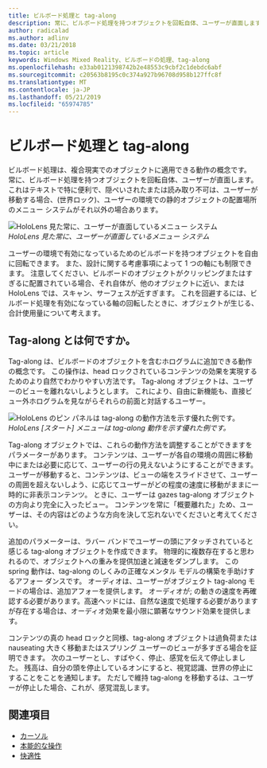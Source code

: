 ```yaml
---
title: ビルボード処理と tag-along
description: 常に、ビルボード処理を持つオブジェクトを回転自体、ユーザーが直面します。
author: radicalad
ms.author: adlinv
ms.date: 03/21/2018
ms.topic: article
keywords: Windows Mixed Reality、ビルボードの処理、tag-along
ms.openlocfilehash: e33ab0121398742b2e48553c9cbf2c1debdc6abf
ms.sourcegitcommit: c20563b8195c0c374a927b96708d958b127ffc8f
ms.translationtype: MT
ms.contentlocale: ja-JP
ms.lasthandoff: 05/21/2019
ms.locfileid: "65974785"
---
```

# <a name="billboarding-and-tag-along"></a>ビルボード処理と tag-along

ビルボード処理は、複合現実でのオブジェクトに適用できる動作の概念です。 常に、ビルボード処理を持つオブジェクトを回転自体、ユーザーが直面します。 これはテキストで特に便利で、隠ぺいされたまたは読み取り不可は、ユーザーが移動する場合、(世界ロック)、ユーザーの環境での静的オブジェクトの配置場所のメニュー システムがそれ以外の場合あります。

![HoloLens 見た常に、ユーザーが直面しているメニュー システム](images/billboarding-fragments.gif)<br>
*HoloLens 見た常に、ユーザーが直面しているメニュー システム*

ユーザーの環境で有効になっているためのビルボードを持つオブジェクトを自由に回転できます。 また、設計に関する考慮事項によって 1 つの軸にも制限できます。 注意してください、ビルボードのオブジェクトがクリッピングまたはすぎるに配置されている場合、それ自体が、他のオブジェクトに近い、または HoloLens では、スキャン、サーフェスが近すぎます。 これを回避するには、ビルボード処理を有効になっている軸の回転したときに、オブジェクトが生じる、合計使用量について考えます。

## <a name="what-is-a-tag-along"></a>Tag-along とは何ですか。

Tag-along は、ビルボードのオブジェクトを含むホログラムに追加できる動作の概念です。 この操作は、head ロックされているコンテンツの効果を実現するためのより自然でわかりやすい方法です。 Tag-along オブジェクトは、ユーザーのビューを離れないしようとします。 これにより、自由に新機能も、直接ビュー外ホログラムを見ながらそれらの前面と対話するユーザー。

![HoloLens のピン パネルは tag-along の動作方法を示す優れた例です。](images/tagalong-1000px.jpg)<br>
*HoloLens [スタート] メニューは tag-along 動作を示す優れた例です。*

Tag-along オブジェクトでは、これらの動作方法を調整することができますをパラメーターがあります。 コンテンツは、ユーザーが各自の環境の周囲に移動中にまたは必要に応じて、ユーザーの行の見えないようにすることができます。 ユーザーが移動すると、コンテンツは、ビューの端をスライドさせて、ユーザーの周囲を超えないしよう、に応じてユーザーがどの程度の速度に移動がままに一時的に非表示コンテンツ。 ときに、ユーザーは gazes tag-along オブジェクトの方向より完全に入ったビュー。 コンテンツを常に「概要離れた」ため、ユーザーは、その内容はどのような方向を決して忘れないでくださいと考えてください。

追加のパラメーターは、ラバー バンドでユーザーの頭にアタッチされていると感じる tag-along オブジェクトを作成できます。 物理的に複数存在すると思われるので、オブジェクトへの重みを提供加速と減速をダンプします。 この spring 動作は、tag-along のしくみの正確なメンタル モデルの構築を手助けするアフォー ダンスです。 オーディオは、ユーザーがオブジェクト tag-along モードの場合は、追加アフォーを提供します。 オーディオが; の動きの速度を再確認する必要があります。高速ヘッドには、自然な速度で処理する必要がありますが存在する場合は、オーディオ効果を最小限に顕著なサウンド効果を提供します。

コンテンツの真の head ロックと同様、tag-along オブジェクトは過負荷または nauseating 大きく移動またはスプリング ユーザーのビューが多すぎる場合を証明できます。 次のユーザーとし、すばやく、停止、感覚を伝えて停止しました。 残高は、自分の頭を停止しているオンにすると、視覚認識、世界の停止にすることをことを通知します。 ただしで維持 tag-along を移動するは、ユーザーが停止した場合、これが、感覚混乱します。

## <a name="see-also"></a>関連項目
* [カーソル](cursors.md)
* [本能的な操作](interaction-fundamentals.md)
* [快適性](comfort.md)
